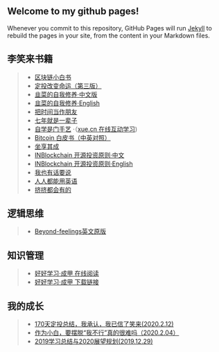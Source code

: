 ## Welcome to my github pages!
Whenever you commit to this repository, GitHub Pages will run [Jekyll](https://jekyllrb.com/) to rebuild the pages in your site, from the content in your Markdown files.

## 李笑来书籍
> * [区块链小白书](https://blockchainlittlebook.com)
> * [定投改变命运（第三版）](https://onregularinvesting.com)
> * [韭菜的自我修养·中文版](/the-self-cultivation-of-leeks/cn/) 
> * [韭菜的自我修养·English](/the-self-cultivation-of-leeks/en/)
> * [把时间当作朋友](/befriending-time/)
> * [七年就是一辈子](https://github.com/xiaolai/reborn)
> * [自学是门手艺](/the-craft-of-selfteaching/) ·（[xue.cn 在线互动学习](https://xue.cn/hub))
> * [Bitcoin 白皮书（中英对照）](/bitcoin-whitepaper-cn-en-translation/Bitcoin-Whitepaper-EN-CN.html)
> * [坐享其成](https://github.com/xiaolai/zuoxiangqicheng)
> * [INBlockchain 开源投资原则·中文](/INB-Principles/cn/) 
> * [INBlockchain 开源投资原则·English](/INB-Principles/en/)
> * [我也有话要说](/i-have-a-say/)
> * [人人都能用英语](/everyone-can-use-english/)
> * [挤挤都会有的](/ji/)

## 逻辑思维
> * [Beyond-feelings英文原版](https://nbviewer.jupyter.org/github/liudawozhemebang/beyond-feelings/blob/master/Beyond_Feelings_A_Guide_to_Critical_Thin.pdf)

## 知识管理
> * [好好学习·成甲  在线阅读](https://yuedu.163.com/book_reader/a5f3c3a6aebf47ca95f7efafd188dc88_4)
> * [好好学习·成甲  下载链接](https://epubw.com/download/?o=uve5C1o=)

## 我的成长

> * [170天定投总结，我承认，我已信了笑来(2020.2.12)](/170天定投总结，我承认，我已信了笑来.md/)
> * [作为小白，要摆脱“我不行”真的很难吗（2020.2.04）](/作为小白，要摆脱“我不行”真的很难吗？/)
> * [2019学习总结与2020展望规划(2019.12.29)](/2019学习总结与2020展望规划.md/)

